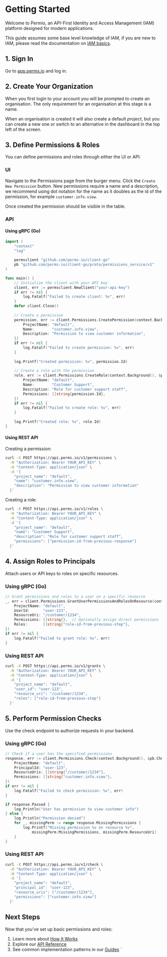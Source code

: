 # Getting Started

Welcome to Permio, an API-First Identity and Access Management (IAM) platform designed for modern applications.

This guide assumes some base level knowledge of IAM, if you are new to IAM, please read the documentation on [IAM basics](iam-basics.md).

## 1. Sign In

Go to [app.perms.io](https://app.perms.io) and log in.

## 2. Create Your Organization

When you first login to your account you will be prompted to create an organisation. The only requirement for an organisation at this stage is a name.

When an organisation is created it will also create a default *project*, but you can create a new one or switch to an alternative in the dashboard in the top left of the screen.

## 3. Define Permissions & Roles

You can define permissions and roles through either the UI or API:

### UI

Navigate to the Permissions page from the burger menu. Click the `Create New Permission` button. New permissions require a name and a description, we recommend using dot notation for the name as it doubles as the id of the permission, for example `customer.info.view`. 

Once created the permission should be visible in the table.

### API

#### Using gRPC (Go)

```go
import (
    "context"
    "log"
    
    permsclient "github.com/perms-io/client-go"
    pb "github.com/perms-io/client-go/proto/permissions_service/v1"
)

func main() {
    // Initialize the client with your API key
    client, err := permsclient.NewClient("your-api-key")
    if err != nil {
        log.Fatalf("Failed to create client: %v", err)
    }
    defer client.Close()
    
    // Create a permission
    permission, err := client.Permissions.CreatePermission(context.Background(), &pb.CreatePermissionRequest{
        ProjectName: "default",
        Name:        "customer.info.view",
        Description: "Permission to view customer information",
    })
    if err != nil {
        log.Fatalf("Failed to create permission: %v", err)
    }
    
    log.Printf("Created permission: %v", permission.Id)
    
    // Create a role with the permission
    role, err := client.Permissions.CreateRole(context.Background(), &pb.CreateRoleRequest{
        ProjectName: "default",
        Name:        "Customer Support",
        Description: "Role for customer support staff",
        Permissions: []string{permission.Id},
    })
    if err != nil {
        log.Fatalf("Failed to create role: %v", err)
    }
    
    log.Printf("Created role: %v", role.Id)
}
```

#### Using REST API

Creating a permission:

```bash
curl -X POST https://api.perms.io/v1/permissions \
  -H "Authorization: Bearer YOUR_API_KEY" \
  -H "Content-Type: application/json" \
  -d '{
    "project_name": "default",
    "name": "customer.info.view",
    "description": "Permission to view customer information"
  }'
```

Creating a role:

```bash
curl -X POST https://api.perms.io/v1/roles \
  -H "Authorization: Bearer YOUR_API_KEY" \
  -H "Content-Type: application/json" \
  -d '{
    "project_name": "default",
    "name": "Customer Support",
    "description": "Role for customer support staff",
    "permissions": ["permission-id-from-previous-response"]
  }'
```

## 4. Assign Roles to Principals

Attach users or API keys to roles on specific resources.

### Using gRPC (Go)

```go
// Grant permissions and roles to a user on a specific resource
_, err = client.Permissions.GrantUserPermissionsAndRolesOnResource(context.Background(), &pb.GrantUserPermissionsAndRolesOnResourceRequest{
    ProjectName: "default",
    UserId:      "user-123",
    ResourceUri: "/customer/1234",
    Permissions: []string{},  // Optionally assign direct permissions
    Roles:       []string{"role-id-from-previous-step"},
})
if err != nil {
    log.Fatalf("Failed to grant role: %v", err)
}
```

### Using REST API

```bash
curl -X POST https://api.perms.io/v1/grants \
  -H "Authorization: Bearer YOUR_API_KEY" \
  -H "Content-Type: application/json" \
  -d '{
    "project_name": "default",
    "user_id": "user-123",
    "resource_uri": "/customer/1234",
    "roles": ["role-id-from-previous-step"]
  }'
```

## 5. Perform Permission Checks

Use the check endpoint to authorize requests in your backend.

### Using gRPC (Go)

```go
// Check if a user has the specified permissions
response, err := client.Permissions.Check(context.Background(), &pb.CheckPermissionRequest{
    ProjectName: "default",
    PrincipalId: "user-123",
    ResourceUris: []string{"/customer/1234"},
    Permissions: []string{"customer.info.view"},
})
if err != nil {
    log.Fatalf("Failed to check permission: %v", err)
}

if response.Passed {
    log.Println("User has permission to view customer info")
} else {
    log.Println("Permission denied")
    for _, missingPerm := range response.MissingPermissions {
        log.Printf("Missing permission %v on resource %v", 
            missingPerm.MissingPermissions, missingPerm.ResourceUri)
    }
}
```

### Using REST API

```bash
curl -X POST https://api.perms.io/v1/check \
  -H "Authorization: Bearer YOUR_API_KEY" \
  -H "Content-Type: application/json" \
  -d '{
    "project_name": "default",
    "principal_id": "user-123",
    "resource_uris": ["/customer/1234"],
    "permissions": ["customer.info.view"]
  }'
```

## Next Steps

Now that you've set up basic permissions and roles:

1. Learn more about [How It Works](how-it-works.md)
2. Explore our [API Reference](api-reference/overview.md)
3. See common implementation patterns in our [Guides](guides/rbac.md)
`
